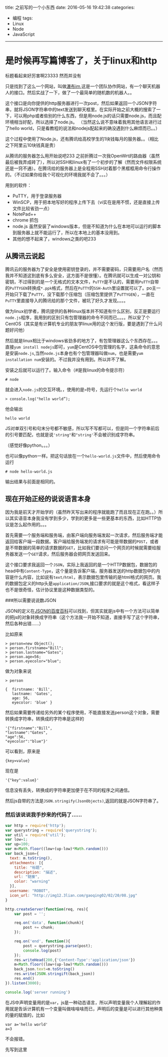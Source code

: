 title: 之前写的一个小东西
date: 2016-05-16 19:42:38
categories:
- 编程
tags:
- Linux
- Node
- JavaScript
---
# 是时候再写篇博客了，关于linux和http

标题看起来好厉害啊23333  然而并没有


只是找到了这么一个网站，叫做[瀑布im](http://pubu.im),这是一个团队协作网站，有一个聊天机器人的接口。然后实战了一下，做了一个最简单的随机数的机器人。。


这个接口是向你提供的http服务器进行一次post，然后如果返回一个JSON字符串，就将JSON字符串中的text发送到聊天框里。在实际开始之前大概的搜索了一下，可以用php或者些别的什么东西，但是用node.js的话只需要node.js，而且配环境相当好配，所以选择了node.js。
（当然这么说不意味着我用其他语言进行过了hello world，只是看教程的说法和nodejs配起来的确没遇到什么麻烦而已。。）




这个过程中使用了Node.js，还有腾讯给高校学生的1块钱每月的服务器。。（相比之下阿里云10块钱真是贵）




从腾讯的服务器怎么用开始说吧233
之前折腾过一次我OpenWrt的路由器（虽然最后被我弄成砖了），所以对SSH和linux有了一个初步的了解（然而文件权限系统还是一窍不通）。在腾讯给的服务器上是全程用SSH对着那个黑框框用命令行操作的。（不过如果你给我个可视化的环境我就不会了。。。）

用到的软件：

 - PuTTY，用于登录服务器
 - WinSCP，用于把本地写好的程序上传下去（vi实在是用不惯，还是直接上传文件比较省劲一点）
 - NotePad++ 
 - chrome 抓包
 - node.js 虽然安装了windows版本，但是不知道为什么在本地可以运行的脚本到服务器上就不能运行了，所以在本地上的基本没用到。
 - 其他的想不起来了，windows之类的吧233


## 从腾讯云说起
腾讯云的服务器为了安全是使用密钥登录的，并不需要密码，只需要用户名（然而我并不知道这到底有多么安全，这方面不是很懂）。在腾讯就可以生成一对公钥和密钥，不过得到的是一个无格式的文本文件，`PuTTY`是不认的，需要用`PuTTY`自带的`PuTTYGEN`转换成`*.ppk`格式，然后在`PuTTY`的`SSH-Auth`里设置就可以了。po主一开始只下载了`PuTTY`，没下载那个压缩包（压缩包里提供了`PuTTYGEN`），一直在`PuTTY`里直接导入的腾讯给的那个文件，被坑了好久才发现。。。。

做为linux初学者，腾讯提供的各种linux版本并不知道有什么区别，反正是要运行`node.js`程序，我用到的区别只有包管理器的命令不同而已。。。。所以安了个CentOS（其实是有计算机专业的朋友学linux用的这个发行版，要是遇到了什么问题好问他）

然后就是linux相比于windows省劲多的地方了，有包管理器这么个东西存在。。。直接`yum install nodejs`即可，`yum`是CentOS中包管理的名字，这条命令的意思是安装`node.js`,当然`node.js`本身也有个包管理器叫做`num`，也是需要`yum installation num`安装的。不过我并没有用到。所以并不了解。

安装之后就可以运行了。输入命令（#是我linux的命令提示符）
```
# node
```
就会进入`node.js`的交互环境。，使用的是`>`符号，先运行个`hello world`
```
> console.log("hello world”);
```
他会输出
```
hello world
```
JS对单双引号和句末分号都不敏感，所以写不写都可以，但是同一个字符串前后的引号要匹配，也就是说`'string"`和`"string'`不会被识别成字符串。

（感觉好像python。。。）

也可以像python一样。把这句话放在一个`hello-world.js`文件中，然后使用命令运行
```
# node hello-world.js 
```
输出结果与前面是相同的。

## 现在开始正经的说说语言本身

因为我是前天才开始学的（虽然昨天写出来的程序就能跑了而且现在正在跑。。）所以其实语音本身我没有学到多少，学到的更多是一些更基本的东西，比如HTTP协议是怎么起作用的。。。

首先需要一个服务端和服务端，由客户端向服务端发起一次请求，然后服务端才能返回给客户端一段数据。客户端给服务端发的请求有可能是带数据的`POST`，或者是不带数据的简单的请求数据的`GET`，比如我们要访问一个网页的时候就需要给服务器发送一个`GET`请求，然后服务器会把网页发送回来。

这个接口要求我返回一个`JSON`，实际上我返回的是一个HTTP数据包，数据包的head中有`Content-Type`，这个量是告诉客户端，服务器发送的http数据包中的内容是什么内容，比如说有`text/html`，表示数据包里传输的是html格式的网页。我的数据包定义的http头是`application/JSON`,接口要求的就是这个格式，看这样子也不是很奇怪，估计协议里是这种数据类型的。

###所以需要说说数JSON

JSON的定义在[JSON的百度百科](http://baike.baidu.com/view/136475.htm)可以找到，但其实就是js中有一个方法可以简单的把js的对象转换成字符串（这个方法我一开始不知道，直接手写了这个字符串，然后各种出错……）

比如原来
```
> person=new Object();
> person.firstname="Bill";
> person.lastname="Gates";
> person.age=56;
> person.eyecolor="blue";
```
做为对象来说
```
> person 

{  firstname: 'Bill',
   lastname: 'Gates',
   age: 56,
   eyecolor: 'blue' }
```

然后如果需要传递给另外的某个程序使用，不能直接发送person这个对象，需要转换成字符串，转换成的字符串是这样的
```
'{"firstname":"Bill",
"lastname":"Gates",
"age":56,
"eyecolor":"blue"}'
```
可以看到，原来是
```
{key=value}
```

现在是
```
'{"key":value}'
```
信息没有丢失，转换成的字符串更加便于在不同的程序之间通信。

然后js自带的方法是`JSON.stringify(JsonObjects)`,返回的就是JSON字符串了。

### 然后该说说我手抄来的代码了……

```javascript
var http = require('http');
var querystring = require('querystring');
var util = require('util');
var low=1;
var up=100;
var m=Math.floor((low+(up-low)*Math.random()))
var back_json={
  text: m.toString(),
  attachments: [{
    title: "标题",
    description: "描述",
    url: "链接",
    color: "warning"
  }],
  username: "ROBOT",
  icon_url: "http://img12.3lian.com/gaoqing02/02/20/08.jpg"
}

http.createServer(function(req, res){
    var post = '';   

    req.on('data', function(chunk){   
        post += chunk;
    });

    req.on('end', function(){ 
        post = querystring.parse(post);
		console.log(post)
    });
	res.writeHead(200,{'Content-Type':'application/json'})
	m=Math.floor((low+(up-low)*Math.random()))
	back_json.text=m.toString()
	res.write(JSON.stringift(back_json))
	res.end()
}).listen(3000);

console.log('server running')
```

在JS中声明变量用的是`var`，js是一种动态语言，所以声明变量我个人理解起的作用就是告诉计算机有一个变量叫做啥啥啥而已，声明后的变量是可以进行其他种类的量的赋值的，比如

```
var a='hello world'
a=3
```

不会报错。



先写到这里


